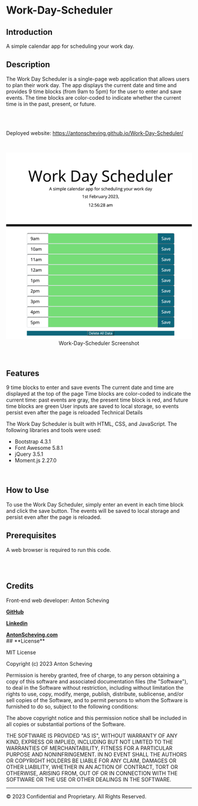# Work-Day-Scheduler

## **Introduction**

A simple calendar app for scheduling your work day.

## **Description**

The Work Day Scheduler is a single-page web application that allows users to plan their work day. The app displays the current date and time and provides 9 time blocks (from 9am to 5pm) for the user to enter and save events. The time blocks are color-coded to indicate whether the current time is in the past, present, or future.

<br><br>

Deployed website: https://antonscheving.github.io/Work-Day-Scheduler/

<br>

<p align="center">
  <img alt="Work-Day-Scheduler Screenshot" [Screenshot] src="assets/images/Work-Day-Scheduler_Screenshot.png"><br>
Work-Day-Scheduler Screenshot
</p>

<br>




## **Features**

9 time blocks to enter and save events
The current date and time are displayed at the top of the page
Time blocks are color-coded to indicate the current time: past events are gray, the present time block is red, and future time blocks are green
User inputs are saved to local storage, so events persist even after the page is reloaded
Technical Details

The Work Day Scheduler is built with HTML, CSS, and JavaScript. The following libraries and tools were used:

* Bootstrap 4.3.1
* Font Awesome 5.8.1
* jQuery 3.5.1
* Moment.js 2.27.0
<br>

## **How to Use**

To use the Work Day Scheduler, simply enter an event in each time block and click the save button. The events will be saved to local storage and persist even after the page is reloaded.
<br>

## **Prerequisites**

A web browser is required to run this code.

<br>
<br>

## **Credits**

Front-end web developer: Anton Scheving <p><strong><a href="https://github.com/AntonScheving">GitHub</a></strong>
<p><strong><a href="https://www.linkedin.com/in/antonscheving/">Linkedin</a></strong>
<p><strong><a href="https://www.antonscheinvg.com/">AntonScheving.com</a></strong>

<br>
## **License**

MIT License

Copyright (c) 2023 Anton Scheving

Permission is hereby granted, free of charge, to any person obtaining a copy
of this software and associated documentation files (the "Software"), to deal
in the Software without restriction, including without limitation the rights
to use, copy, modify, merge, publish, distribute, sublicense, and/or sell
copies of the Software, and to permit persons to whom the Software is
furnished to do so, subject to the following conditions:

The above copyright notice and this permission notice shall be included in all
copies or substantial portions of the Software.

THE SOFTWARE IS PROVIDED "AS IS", WITHOUT WARRANTY OF ANY KIND, EXPRESS OR
IMPLIED, INCLUDING BUT NOT LIMITED TO THE WARRANTIES OF MERCHANTABILITY,
FITNESS FOR A PARTICULAR PURPOSE AND NONINFRINGEMENT. IN NO EVENT SHALL THE
AUTHORS OR COPYRIGHT HOLDERS BE LIABLE FOR ANY CLAIM, DAMAGES OR OTHER
LIABILITY, WHETHER IN AN ACTION OF CONTRACT, TORT OR OTHERWISE, ARISING FROM,
OUT OF OR IN CONNECTION WITH THE SOFTWARE OR THE USE OR OTHER DEALINGS IN THE
SOFTWARE.

---
© 2023 Confidential and Proprietary. All Rights Reserved.